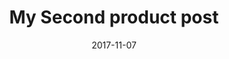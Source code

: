 ---
path: "/product/my-second-post"
date: "2017-11-07"
title: "My Second product post"
description: lorem 2
price: '25555'
image: /assets/bootstrap-illustration3.png
altText: product image
ratings: '5'
---